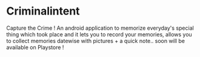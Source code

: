 # Criminalintent
Capture the Crime ! An android application to memorize everyday's special thing which took place and it lets you to record your memories, allows you to collect memories datewise with pictures + a quick note.. soon will be available on Playstore !
